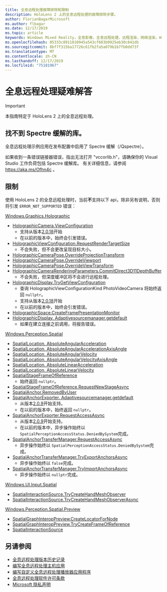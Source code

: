 ```yaml
---
title: 全息远程处理故障排除和限制
description: HoloLens 2 上的全息远程处理的故障排除步骤。
author: FlorianBagarMicrosoft
ms.author: flbagar
ms.date: 12/17/2019
ms.topic: article
keywords: Windows Mixed Reality，全息影像，全息远程处理，远程渲染，网络渲染，HoloLens，远程影像，故障排除，帮助
ms.openlocfilehash: 05333c8911010945a543cf603b9925eb30c841db
ms.sourcegitcommit: 8bf7f315ba17726c61fb2fa5a079b1b7fb0dd73f
ms.translationtype: MT
ms.contentlocale: zh-CN
ms.lasthandoff: 12/17/2019
ms.locfileid: "75181967"
---
```

# <a name="holographic-remoting-troubleshooting"></a>全息远程处理疑难解答

> [!IMPORTANT]
> 本指南特定于 HoloLens 2 上的全息远程处理。

## <a name="spectre-mitigated-libraries-not-found"></a>找不到 Spectre 缓解的库。

全息远程处理示例应用在发布配置中启用了 Spectre 缓解（/Qspectre）。

如果收到一条错误链接器错误，指出无法打开 "vccorlib.h"，请确保你的 Visual Studio 工作负荷包括 Spectre 缓解库。 有关详细信息，请参阅 https://aka.ms/Ofhn4c 。

## <a name="limitations"></a>限制

使用 HoloLens 2 的全息远程处理时，当前**不**支持以下 api，除非另有说明，否则将引发 ```ERROR_NOT_SUPPORTED``` 错误：

[Windows.Graphics.Holographic](https://docs.microsoft.com/uwp/api/windows.graphics.holographic)

* [HolographicCamera.ViewConfiguration](https://docs.microsoft.com/uwp/api/windows.graphics.holographic.holographiccamera.viewconfiguration)
  - 支持从版本[2.0.18](holographic-remoting-version-history.md#v2.0.18)开始
  - 在以前的版本中，始终会引发错误。
* [HolographicViewConfiguration.RequestRenderTargetSize](https://docs.microsoft.com/uwp/api/windows.graphics.holographic.holographicviewconfiguration.requestrendertargetsize#Windows_Graphics_Holographic_HolographicViewConfiguration_RequestRenderTargetSize_Windows_Foundation_Size_)
  - 不会失败，但不会更改呈现目标大小。
* [HolographicCameraPose.OverrideProjectionTransform](https://docs.microsoft.com/uwp/api/windows.graphics.holographic.holographiccamerapose.overrideprojectiontransform)
* [HolographicCameraPose.OverrideViewport](https://docs.microsoft.com/uwp/api/windows.graphics.holographic.holographiccamerapose.overrideviewport)
* [HolographicCameraPose.OverrideViewTransform](https://docs.microsoft.com/uwp/api/windows.graphics.holographic.holographiccamerapose.overrideviewtransform)
* [HolographicCameraRenderingParameters.CommitDirect3D11DepthBuffer](https://docs.microsoft.com/uwp/api/windows.graphics.holographic.holographiccamerarenderingparameters.commitdirect3d11depthbuffer#Windows_Graphics_Holographic_HolographicCameraRenderingParameters_CommitDirect3D11DepthBuffer_Windows_Graphics_DirectX_Direct3D11_IDirect3DSurface_)
  - 不会失败，但深度缓冲区将不会进行远程处理。
* [HolographicDisplay.TryGetViewConfiguration](https://docs.microsoft.com/uwp/api/windows.graphics.holographic.holographicdisplay.trygetviewconfiguration)
  - 查询 HolographicViewConfigurationKind PhotoVideoCamera 将始终返回 ```nullptr```。
  - 支持从版本[2.0.18](holographic-remoting-version-history.md#v2.0.18)开始
  - 在以前的版本中，始终会引发错误。
* [HolographicSpace.CreateFramePresentationMonitor](https://docs.microsoft.com/uwp/api/windows.graphics.holographic.holographicspace.createframepresentationmonitor)
* [HolographicDisplay. Adaptivesourcemanager.getdefault](https://docs.microsoft.com/uwp/api/windows.graphics.holographic.holographicdisplay.getdefault#Windows_Graphics_Holographic_HolographicDisplay_GetDefault)
  - 如果在建立连接之前调用，将报告错误。


[Windows.Perception.Spatial](https://docs.microsoft.com/uwp/api/windows.perception.spatial)

* [SpatialLocation. AbsoluteAngularAcceleration](https://docs.microsoft.com/uwp/api/windows.perception.spatial.spatiallocation.absoluteangularacceleration)
* [SpatialLocation. AbsoluteAngularAccelerationAxisAngle](https://docs.microsoft.com/uwp/api/windows.perception.spatial.spatiallocation.absoluteangularaccelerationaxisangle)
* [SpatialLocation. AbsoluteAngularVelocity](https://docs.microsoft.com/uwp/api/windows.perception.spatial.spatiallocation.absoluteangularvelocity)
* [SpatialLocation. AbsoluteAngularVelocityAxisAngle](https://docs.microsoft.com/uwp/api/windows.perception.spatial.spatiallocation.absoluteangularvelocityaxisangle)
* [SpatialLocation. AbsoluteLinearAcceleration](https://docs.microsoft.com/uwp/api/windows.perception.spatial.spatiallocation.absolutelinearacceleration)
* [SpatialLocation. AbsoluteLinearVelocity](https://docs.microsoft.com/uwp/api/windows.perception.spatial.spatiallocation.absolutelinearvelocity)
* [SpatialStageFrameOfReference](https://docs.microsoft.com/uwp/api/windows.perception.spatial.spatialstageframeofreference.current)
  - 始终返回 ```nullptr```。
* [SpatialStageFrameOfReference.RequestNewStageAsync](https://docs.microsoft.com/uwp/api/windows.perception.spatial.spatialstageframeofreference.requestnewstageasync)
* [SpatialAnchor.RemovedByUser](https://docs.microsoft.com/uwp/api/windows.perception.spatial.spatialanchor.removedbyuser)
* [SpatialAnchorExporter. Adaptivesourcemanager.getdefault](https://docs.microsoft.com/uwp/api/windows.perception.spatial.spatialanchorexporter.getdefault
)
  - 从版本[2.0.9](holographic-remoting-version-history.md#v2.0.9)开始支持。 
  - 在以前的版本中，始终返回 ```nullptr```。 
* [SpatialAnchorExporter.RequestAccessAsync](https://docs.microsoft.com/uwp/api/windows.perception.spatial.spatialanchorexporter.requestaccessasync
)
  - 从版本[2.0.9](holographic-remoting-version-history.md#v2.0.9)开始支持。 
  - 在以前的版本中，异步操作始终以 ```SpatialPerceptionAccessStatus.DeniedBySystem```完成。
* [SpatialAnchorTransferManager.RequestAccessAsync](https://docs.microsoft.com/uwp/api/windows.perception.spatial.spatialanchortransfermanager.requestaccessasync#Windows_Perception_Spatial_SpatialAnchorTransferManager_RequestAccessAsync)
  - 异步操作始终以 ```SpatialPerceptionAccessStatus.DeniedBySystem```完成。
* [SpatialAnchorTransferManager.TryExportAnchorsAsync](https://docs.microsoft.com/uwp/api/windows.perception.spatial.spatialanchortransfermanager.tryexportanchorsasync#Windows_Perception_Spatial_SpatialAnchorTransferManager_TryExportAnchorsAsync_Windows_Foundation_Collections_IIterable_Windows_Foundation_Collections_IKeyValuePair_System_String_Windows_Perception_Spatial_SpatialAnchor___Windows_Storage_Streams_IOutputStream_)
  - 异步操作始终以 ```false```完成。
* [SpatialAnchorTransferManager.TryImportAnchorsAsync](https://docs.microsoft.com/uwp/api/windows.perception.spatial.spatialanchortransfermanager.tryimportanchorsasync
)
  - 异步操作始终以 ```nullptr```完成。

[Windows.UI.Input.Spatial](https://docs.microsoft.com/uwp/api/windows.ui.input.spatial)

* [SpatialInteractionSource.TryCreateHandMeshObserver](https://docs.microsoft.com/uwp/api/windows.ui.input.spatial.spatialinteractionsource.trycreatehandmeshobserver#Windows_UI_Input_Spatial_SpatialInteractionSource_TryCreateHandMeshObserver)
* [SpatialInteractionSource.TryCreateHandMeshObserverAsync](https://docs.microsoft.com/uwp/api/windows.ui.input.spatial.spatialinteractionsource.trycreatehandmeshobserverasync)

[Windows.Perception.Spatial.Preview](https://docs.microsoft.com/uwp/api/windows.perception.spatial.preview)

* [SpatialGraphInteropPreview.CreateLocatorForNode](https://docs.microsoft.com/uwp/api/windows.perception.spatial.preview.spatialgraphinteroppreview.createlocatorfornode)
* [SpatialGraphInteropPreview.TryCreateFrameOfReference](https://docs.microsoft.com/uwp/api/windows.perception.spatial.preview.spatialgraphinteroppreview.trycreateframeofreference)
* [SpatialInteractionSource](https://docs.microsoft.com/uwp/api/windows.ui.input.spatial.spatialinteractionsource.controller#Windows_UI_Input_Spatial_SpatialInteractionSource_Controller)

## <a name="see-also"></a>另请参阅
* [全息远程处理版本历史记录](holographic-remoting-version-history.md)
* [编写全息远程处理主机应用](holographic-remoting-create-host.md)
* [编写自定义全息远程处理播放器应用程序](holographic-remoting-create-player.md)
* [全息远程处理软件许可条款](https://docs.microsoft.com/legal/mixed-reality/microsoft-holographic-remoting-software-license-terms)
* [Microsoft 隐私声明](https://go.microsoft.com/fwlink/?LinkId=521839)
